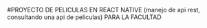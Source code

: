 #PROYECTO DE PELICULAS EN REACT NATIVE (manejo de api rest, consultando una api de peliculas) PARA LA FACULTAD
